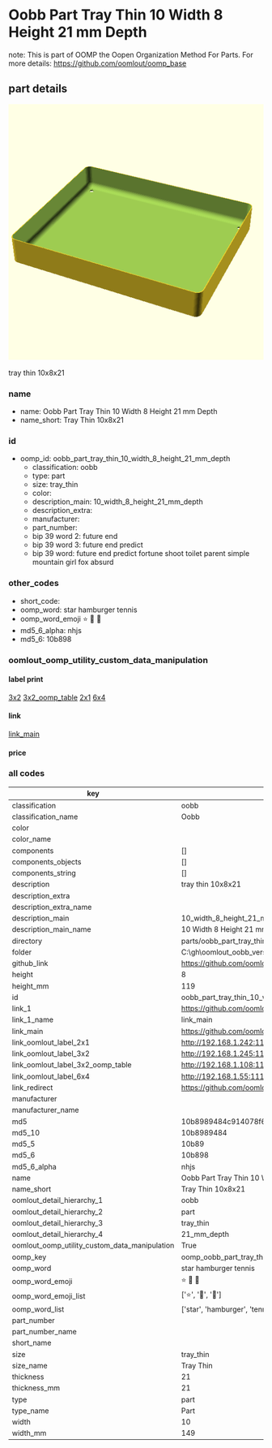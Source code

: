# Oobb Part Tray Thin 10 Width 8 Height 21 mm Depth  

note: This is part of OOMP the Oopen Organization Method For Parts. For more details: https://github.com/oomlout/oomp_base

##  part details
  

[![](3dpr.png)](3dpr.png)

tray thin 10x8x21



### name
* name: Oobb Part Tray Thin 10 Width 8 Height 21 mm Depth
* name_short: Tray Thin 10x8x21 
### id
* oomp_id: oobb_part_tray_thin_10_width_8_height_21_mm_depth
  * classification: oobb
  * type: part
  * size: tray_thin
  * color: 
  * description_main: 10_width_8_height_21_mm_depth
  * description_extra: 
  * manufacturer: 
  * part_number: 
  * bip 39 word 2: future end
  * bip 39 word 3: future end predict
  * bip 39 word: future end predict fortune shoot toilet parent simple mountain girl fox absurd

### other_codes
* short_code: 
* oomp_word: star hamburger tennis
* oomp_word_emoji :star: :hamburger: :tennis:
* md5_6_alpha: nhjs
* md5_6: 10b898






### oomlout_oomp_utility_custom_data_manipulation
#### label print
[3x2](http://192.168.1.245:1112/?label=oomp%20nhjs)
[3x2_oomp_table](http://192.168.1.108:1112/?label=oomp%20nhjs)
[2x1](http://192.168.1.242:1112/?label=oomp%20nhjs)
[6x4](http://192.168.1.55:1112/?label=oomp%20nhjs)    

#### link

[link_main](https://github.com/oomlout/oomlout_oobb_version_4_generated_parts/tree/main/navigation_oomp/oobb/part/tray_thin/10_width_8_height_21_mm_depth/part)                              

#### price







### all codes 
| key | value |  
| --- | --- |  
| classification | oobb |  
| classification_name | Oobb |  
| color |  |  
| color_name |  |  
| components | [] |  
| components_objects | [] |  
| components_string | [] |  
| description | tray thin 10x8x21 |  
| description_extra |  |  
| description_extra_name |  |  
| description_main | 10_width_8_height_21_mm_depth |  
| description_main_name | 10 Width 8 Height 21 mm Depth |  
| directory | parts/oobb_part_tray_thin_10_width_8_height_21_mm_depth |  
| folder | C:\gh\oomlout_oobb_version_4_generated_parts\parts\oobb_part_tray_thin_10_width_8_height_21_mm_depth |  
| github_link | https://github.com/oomlout/oomlout_oomp_part_src/tree/main/parts/oobb_part_tray_thin_10_width_8_height_21_mm_depth |  
| height | 8 |  
| height_mm | 119 |  
| id | oobb_part_tray_thin_10_width_8_height_21_mm_depth |  
| link_1 | https://github.com/oomlout/oomlout_oobb_version_4_generated_parts/tree/main/navigation_oomp/oobb/part/tray_thin/10_width_8_height_21_mm_depth/part |  
| link_1_name | link_main |  
| link_main | https://github.com/oomlout/oomlout_oobb_version_4_generated_parts/tree/main/navigation_oomp/oobb/part/tray_thin/10_width_8_height_21_mm_depth/part |  
| link_oomlout_label_2x1 | http://192.168.1.242:1112/?label=oomp%20nhjs |  
| link_oomlout_label_3x2 | http://192.168.1.245:1112/?label=oomp%20nhjs |  
| link_oomlout_label_3x2_oomp_table | http://192.168.1.108:1112/?label=oomp%20nhjs |  
| link_oomlout_label_6x4 | http://192.168.1.55:1112/?label=oomp%20nhjs |  
| link_redirect | https://github.com/oomlout/oomlout_oobb_version_4_generated_parts/tree/main/parts/oobb_tray_thin_10_08_21 |  
| manufacturer |  |  
| manufacturer_name |  |  
| md5 | 10b8989484c914078f6345b9535262f4 |  
| md5_10 | 10b8989484 |  
| md5_5 | 10b89 |  
| md5_6 | 10b898 |  
| md5_6_alpha | nhjs |  
| name | Oobb Part Tray Thin 10 Width 8 Height 21 mm Depth |  
| name_short | Tray Thin 10x8x21  |  
| oomlout_detail_hierarchy_1 | oobb |  
| oomlout_detail_hierarchy_2 | part |  
| oomlout_detail_hierarchy_3 | tray_thin |  
| oomlout_detail_hierarchy_4 | 21_mm_depth |  
| oomlout_oomp_utility_custom_data_manipulation | True |  
| oomp_key | oomp_oobb_part_tray_thin_10_width_8_height_21_mm_depth |  
| oomp_word | star hamburger tennis |  
| oomp_word_emoji | :star: :hamburger: :tennis: |  
| oomp_word_emoji_list | [':star:', ':hamburger:', ':tennis:'] |  
| oomp_word_list | ['star', 'hamburger', 'tennis'] |  
| part_number |  |  
| part_number_name |  |  
| short_name |  |  
| size | tray_thin |  
| size_name | Tray Thin |  
| thickness | 21 |  
| thickness_mm | 21 |  
| type | part |  
| type_name | Part |  
| width | 10 |  
| width_mm | 149 |  
